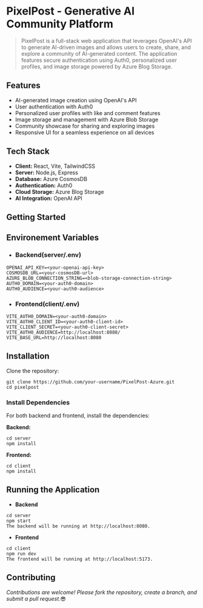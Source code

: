 # PixelPost - Generative AI Community Platform

> PixelPost is a full-stack web application that leverages OpenAI's API to generate AI-driven images and allows users to create, share, and explore a community of AI-generated content. The application features secure authentication using Auth0, personalized user profiles, and image storage powered by Azure Blog Storage.


## Features

- AI-generated image creation using OpenAI's API
- User authentication with Auth0
- Personalized user profiles with like and comment features
- Image storage and management with Azure Blob Storage
- Community showcase for sharing and exploring images
- Responsive UI for a seamless experience on all devices


## Tech Stack

- **Client:** React, Vite, TailwindCSS
- **Server:** Node.js, Express
- **Database:** Azure CosmosDB
- **Authentication:** Auth0
- **Cloud Storage:** Azure Blog Storage
- **AI Integration:** OpenAI API
  
 

## Getting Started

## Environement Variables

- ### Backend(server/.env)
```
OPENAI_API_KEY=<your-openai-api-key>
COSMOSDB_URL=<your-cosmosDB-url>
AZURE_BLOB_CONNECTION_STRING=<blob-storage-connection-string>
AUTH0_DOMAIN=<your-auth0-domain>
AUTH0_AUDIENCE=<your-auth0-audience>
```

- ### Frontend(client/.env)
```
VITE_AUTH0_DOMAIN=<your-auth0-domain>
VITE_AUTH0_CLIENT_ID=<your-auth0-client-id>
VITE_CLIENT_SECRET=<your-auth0-client-secret>
VITE_AUTH0_AUDIENCE=http://localhost:8080/
VITE_BASE_URL=http://localhost:8080
```

## Installation
Clone the repository:
```
git clone https://github.com/your-username/PixelPost-Azure.git
cd pixelpost
```

### Install Dependencies
For both backend and frontend, install the dependencies:

**Backend:**
```
cd server
npm install
```
**Frontend:**
```
cd client
npm install
```

## Running the Application
- **Backend**
```
cd server
npm start
The backend will be running at http://localhost:8080.
```

- **Frontend**
```
cd client
npm run dev
The frontend will be running at http://localhost:5173.
```

## Contributing
*Contributions are welcome! Please fork the repository, create a branch, and submit a pull request.*😎
